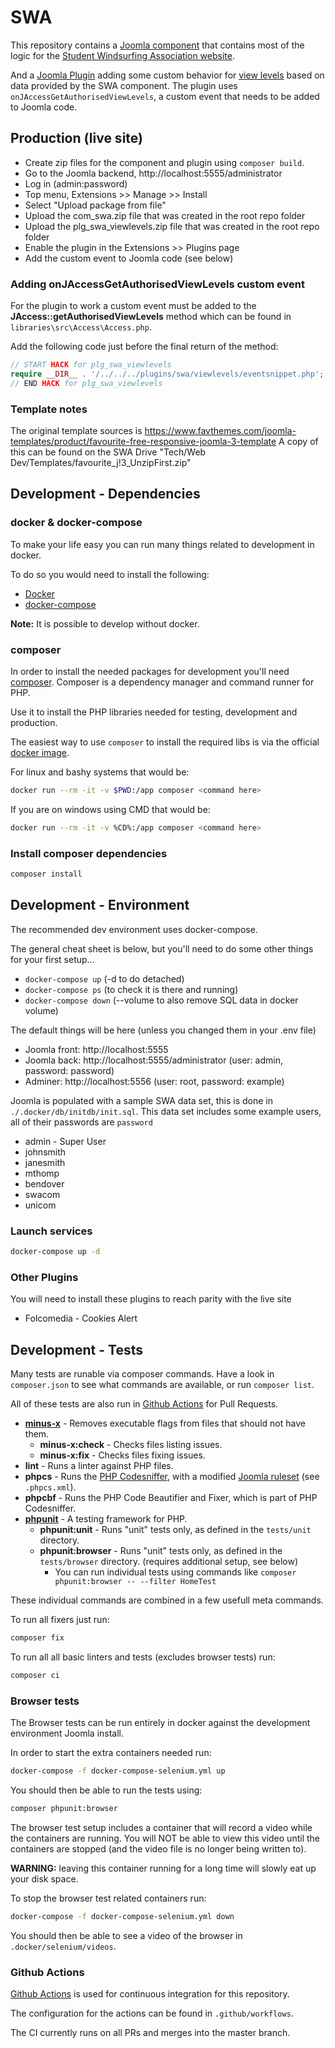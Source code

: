 # SWA

This repository contains a [Joomla component](https://docs.joomla.org/Component) that contains most of the logic for the [Student Windsurfing Association website](https://www.studentwindsurfing.co.uk/).

And a [Joomla Plugin](https://docs.joomla.org/Plugin) adding some custom behavior for [view levels](https://docs.joomla.org/J3.x:Access_Control_List_Tutorial) based on data provided by the SWA component. The plugin uses `onJAccessGetAuthorisedViewLevels`, a custom event that needs to be added to Joomla code.

## Production (live site)

* Create zip files for the component and plugin using `composer build`.
* Go to the Joomla backend, http://localhost:5555/administrator
* Log in (admin:password)
* Top menu, Extensions >> Manage >> Install
* Select "Upload package from file"
* Upload the com_swa.zip file that was created in the root repo folder
* Upload the plg_swa_viewlevels.zip file that was created in the root repo folder
* Enable the plugin in the Extensions >> Plugins page
* Add the custom event to Joomla code (see below)

### Adding onJAccessGetAuthorisedViewLevels custom event

For the plugin to work a custom event must be added to the **JAccess::getAuthorisedViewLevels** method which can be found in `libraries\src\Access\Access.php`.

Add the following code just before the final return of the method:

```php
// START HACK for plg_swa_viewlevels
require __DIR__ . '/../../../plugins/swa/viewlevels/eventsnippet.php';
// END HACK for plg_swa_viewlevels
```

### Template notes

The original template sources is https://www.favthemes.com/joomla-templates/product/favourite-free-responsive-joomla-3-template
A copy of this can be found on the SWA Drive "Tech/Web Dev/Templates/favourite_j!3_UnzipFirst.zip"

## Development - Dependencies

### docker & docker-compose

To make your life easy you can run many things related to development in docker.

To do so you would need to install the following:

* [Docker](https://docs.docker.com/install/)
* [docker-compose](https://docs.docker.com/compose/install/)

**Note:** It is possible to develop without docker.

### composer

In order to install the needed packages for development you'll need [composer](https://getcomposer.org/download/).
Composer is a dependency manager and command runner for PHP.

Use it to install the PHP libraries needed for testing, development and production.

The easiest way to use `composer` to install the required libs is via the official [docker image](https://hub.docker.com/_/composer).

For linux and bashy systems that would be:

```sh
docker run --rm -it -v $PWD:/app composer <command here>
```

If you are on windows using CMD that would be:

```sh
docker run --rm -it -v %CD%:/app composer <command here>
```

### Install composer dependencies

```sh
composer install
```

## Development - Environment

The recommended dev environment uses docker-compose.

The general cheat sheet is below, but you'll need to do some other things for your first setup...

* `docker-compose up` (-d to do detached)
* `docker-compose ps` (to check it is there and running)
* `docker-compose down` (--volume to also remove SQL data in docker volume)

The default things will be here (unless you changed them in your .env file)

* Joomla front: http://localhost:5555
* Joomla back: http://localhost:5555/administrator (user: admin, password: password)
* Adminer: http://localhost:5556 (user: root, password: example)

Joomla is populated with a sample SWA data set, this is done in `./.docker/db/initdb/init.sql`.
This data set includes some example users, all of their passwords are `password`

* admin - Super User
* johnsmith
* janesmith
* mthomp
* bendover
* swacom
* unicom

### Launch services

```sh
docker-compose up -d
```

### Other Plugins

You will need to install these plugins to reach parity with the live site

* Folcomedia - Cookies Alert

## Development - Tests

Many tests are runable via composer commands.
Have a look in `composer.json` to see what commands are available, or run `composer list`.

All of these tests are also run in [Github Actions](https://github.com/features/actions) for Pull Requests.

* **[minus-x](https://github.com/wikimedia/mediawiki-tools-minus-x)** - Removes executable flags from files that should not have them.
  * **minus-x:check** - Checks files listing issues.
  * **minus-x:fix** - Checks files fixing issues.
* **lint** - Runs a linter against PHP files.
* **phpcs** - Runs the [PHP Codesniffer](https://github.com/squizlabs/PHP_CodeSniffer), with a modified [Joomla ruleset](https://docs.joomla.org/Joomla_CodeSniffer) (see `.phpcs.xml`).
* **phpcbf** - Runs the PHP Code Beautifier and Fixer, which is part of PHP Codesniffer.
* **[phpunit](https://phpunit.de/)** - A testing framework for PHP.
  * **phpunit:unit** - Runs "unit" tests only, as defined in the `tests/unit` directory.
  * **phpunit:browser** - Runs "unit" tests only, as defined in the `tests/browser` directory. (requires additional setup, see below)
    * You can run individual tests using commands like `composer phpunit:browser -- --filter HomeTest`

These individual commands are combined in a few usefull meta commands.

To run all fixers just run:

```sh
composer fix
```

To run all all basic linters and tests (excludes browser tests) run:

```sh
composer ci
```

### Browser tests

The Browser tests can be run entirely in docker against the development environment Joomla install.

In order to start the extra containers needed run:

```sh
docker-compose -f docker-compose-selenium.yml up
```

You should then be able to run the tests using:

```sh
composer phpunit:browser
```

The browser test setup includes a container that will record a video while the containers are running.
You will NOT be able to view this video until the containers are stopped (and the video file is no longer being written to).

**WARNING:** leaving this container running for a long time will slowly eat up your disk space.

To stop the browser test related containers run:

```sh
docker-compose -f docker-compose-selenium.yml down
```

You should then be able to see a video of the browser in `.docker/selenium/videos`.

### Github Actions

[Github Actions](https://github.com/features/actions) is used for continuous integration for this repository.

The configuration for the actions can be found in `.github/workflows`.

The CI currently runs on all PRs and merges into the master branch.
